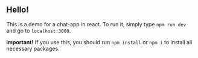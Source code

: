 ## Hello!

This is a demo for a chat-app in react. To run it, simply type `npm run dev` and go to `localhost:3000`.

**important!**
If you use this, you should run `npm install` or `npm i` to install all necessary packages.
